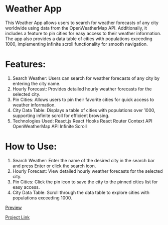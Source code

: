 # Weather App
This Weather App allows users to search for weather forecasts of any city worldwide using data from the OpenWeatherMap API. Additionally, it includes a feature to pin cities for easy access to their weather information. The app also provides a data table of cities with populations exceeding 1000, implementing infinite scroll functionality for smooth navigation.

# Features:
1. Search Weather: Users can search for weather forecasts of any city by entering the city name.
2. Hourly Forecast: Provides detailed hourly weather forecasts for the selected city.
3. Pin Cities: Allows users to pin their favorite cities for quick access to weather information.
4. City Data Table: Displays a table of cities with populations over 1000, supporting infinite scroll for efficient browsing.
5. Technologies Used:
 React.js
 React Hooks
 React Router
 Context API
 OpenWeatherMap API
 Infinite Scroll

# How to Use:
1. Search Weather: Enter the name of the desired city in the search bar and press Enter or click the search icon.
2. Hourly Forecast: View detailed hourly weather forecasts for the selected city.
3. Pin Cities: Click the pin icon to save the city to the pinned cities list for easy access.
4. City Data Table: Scroll through the data table to explore cities with populations exceeding 1000.

[Preview](https://infinite-scroll-weather-forecast-web-application.vercel.app/)

[Project Link](https://github.com/Sh-karan27/Infinite-scroll---Weather-Forecast-Web-Application)
